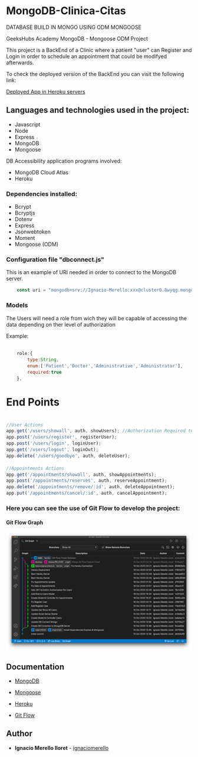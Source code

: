 # MongoDB-Clinica-Citas
DATABASE BUILD IN MONGO USING ODM MONGOOSE


GeeksHubs Academy MongoDB - Mongoose ODM Project

This project is a BackEnd of a Clinic where a patient "user" can Register and Login in order to schedule an appointment that could be modifyed afterwards.


To check the deployed version of the BackEnd you can visit the following link:

[Deployed App in Heroku servers](https://clinic-appointments-mongodb.herokuapp.com/)




## Languages and technologies used in the project:

* Javascript
* Node
* Express
* MongoDB
* Mongoose

DB Accessibility application programs involved:
* MongoDB Cloud Atlas
* Heroku




### Dependencies installed:

- Bcrypt
- Bcryptjs
- Dotenv
- Express
- Jsonwebtoken
- Moment
- Mongoose (ODM)


### Configuration file "dbconnect.js"

This is an example of URI needed in order to connect to the MongoDB server.  

```js
    const uri = "mongodb+srv://Ignacio-Merello:xxx@cluster0.8wyqg.mongodb.net/xxx?retryWrites=true&w=majority";
```

### Models

The Users will need a role from wich they will be capable of accessing the data depending on ther level of authorization

Example:

```js

    role:{
        type:String,
        enum:['Patient','Doctor','Administrative','Administrator'],
        required:true
    },

```

# End Points

```js

//User Actions
app.get('/users/showall', auth, showUsers); //Authorization Required to Access to the Users Registered
app.post('/users/register', registerUser);
app.post('/users/login', loginUser);
app.get('/users/logout', loginOut);
app.delete('/users/goodbye', auth, deleteUser);

//Appointments Actions
app.get('/appointments/showall', auth, showAppointments);
app.post('/appointments/reserves', auth, reserveAppointment);
app.delete('/appointments/remove/:id', auth, deleteAppointment);
app.put('/appointments/cancel/:id', auth, cancelAppointment);
```


### Here you can see the use of Git Flow to develop the project:

#### Git Flow Graph
![alt text](/img/Git_Flow_Graph.png "Git Flow Graph")



## Documentation

- [MongoDB](https://docs.mongodb.com/)
- [Mongoose](https://mongoosejs.com/docs/guide.html)

- [Heroku](https://devcenter.heroku.com/articles/getting-started-with-nodejs
)

- [Git Flow](https://danielkummer.github.io/git-flow-cheatsheet/)


## Author 

* **Ignacio Merello lloret** - [ignaciomerello](https://github.com/ignaciomerello)

